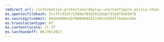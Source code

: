```yaml
---
redirect_url: /information-protection/deploy-use/configure-policy-change-label
ms.openlocfilehash: 3ccffc932572366e70363912dab733adf9a59476
ms.sourcegitcommit: 04eb4990e2bf0004684221592cb93df35e6acebe
ms.translationtype: HT
ms.contentlocale: it-IT
ms.lasthandoff: 06/30/2017
---
```

